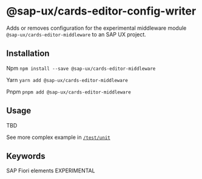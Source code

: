 # @sap-ux/cards-editor-config-writer

Adds or removes configuration for the experimental middleware module `@sap-ux/cards-editor-middleware` to an SAP UX project.

## Installation
Npm
`npm install --save @sap-ux/cards-editor-middleware`

Yarn
`yarn add @sap-ux/cards-editor-middleware`

Pnpm
`pnpm add @sap-ux/cards-editor-middleware`

## Usage
TBD

See more complex example in [`/test/unit`](./test/unit)

## Keywords
SAP Fiori elements
EXPERIMENTAL
